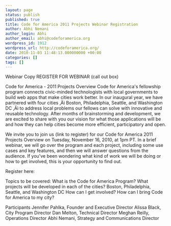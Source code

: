 ```yaml
---
layout: page
status: publish
published: true
title: Code for America 2011 Projects Webinar Registration
author: Abhi Nemani
author_login: Abhi
author_email: abhi@codeforamerica.org
wordpress_id: 1912
wordpress_url: http://codeforamerica.org/
date: 2010-11-03 11:48:13.000000000 +00:00
categories: []
tags: []
---
```

Webinar Copy						REGISTER FOR WEBINAR (call out box)

Code for America - 2011 Projects Overview
Code for America's fellowship program connects civic-minded technologists with local governments to build web apps that make cities work better. In our inaugural year, we have partnered with four cities ‚Äì Boston, Philadelphia, Seattle, and Washington DC ‚Äì to address local problems our fellows can solve with innovative and reusable technology. After months of brainstorming and development, we are excited to share with you our vision for what those applications will be and how they can help cities become more efficient, participatory and open.
 
We invite you to join us (link to register) for our Code for America 2011 Projects Overview on Tuesday, November 16, 2010, at 1pm PT. In a brief webinar, we will go over the program and each project, including some use cases and key features, and then we will answer questions from the audience. If you've been wondering what kind of work we will be doing or how to get involved, this is your opportunity to find out.

Register here: 
 
Topics to be covered:
What is the Code for America Program?
What projects will be developed in each of the cities?
Boston, Philadelphia, Seattle, and Washington DC
How can I get involved?
How can I bring Code for America to my city?

 
Participants
Jennifer Pahlka, Founder and Executive Director
Alissa Black, City Program Director
Dan Melton, Technical Director
Meghan Reilly, Operations Director
Abhi Nemani, Strategy and Communications Director
